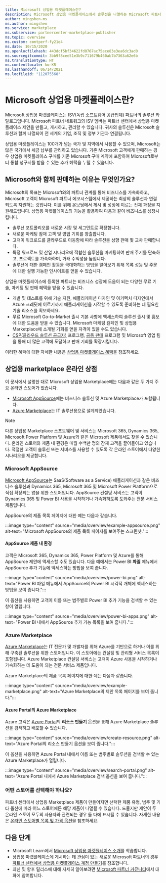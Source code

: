 ```yaml
---
title: Microsoft 상업용 마켓플레이스란?
description: Microsoft 상업용 마켓플레이스에서 솔루션을 나열하는 Microsoft 파트너의 혜택과 옵션에 대해 간략히 설명합니다.
author: mingshen-ms
ms.author: mingshen
ms.service: marketplace
ms.subservice: partnercenter-marketplace-publisher
ms.topic: overview
ms.custom: contperf-fy21q4
ms.date: 10/15/2020
ms.openlocfilehash: 443dcf5bf34622fd0767ac75ece83e3ea6dc3ad0
ms.sourcegitcommit: 3bb9f8cee51e3b9c711679b460ab7b7363a62e6b
ms.translationtype: HT
ms.contentlocale: ko-KR
ms.lasthandoff: 06/14/2021
ms.locfileid: "112075568"
---
```

# <a name="what-is-the-microsoft-commercial-marketplace"></a>Microsoft 상업용 마켓플레이스란?

Microsoft 상업용 마켓플레이스는 ISV(독립 소프트웨어 공급업체) 파트너의 솔루션 카탈로그입니다. Microsoft 파트너 네트워크의 ISV 멤버는 파트너 센터에서 상업용 마켓플레이스 제안을 만들고, 게시하고, 관리할 수 있습니다. 귀사의 솔루션은 Microsoft 솔루션과 함께 나열되어 전 세계의 기업, 조직 및 정부 기관과 연결됩니다.

상업용 마켓플레이스는 100개가 넘는 국가 및 지역에서 사용할 수 있으며, Microsoft는 많은 국가에서 세금 납부를 관리하고 있습니다. 기존 Microsoft 고객에게 판매하는 경우 상업용 마켓플레이스 구매를 기존 Microsoft 구매 계약에 포함하여 Microsoft로부터 통합 청구서를 받을 수 있는 추가 혜택을 누릴 수 있습니다.

## <a name="why-sell-with-microsoft"></a>Microsoft와 함께 판매하는 이유는 무엇인가요?

Microsoft의 목표는 Microsoft와의 파트너 관계를 통해 비즈니스를 가속화하고, Microsoft 고객이 Microsoft 파트너 에코시스템에서 제공하는 최상의 솔루션과 연결되도록 지원하는 것입니다. 이를 위해 온보딩에서 게시 및 성장에 이르는 전체 과정을 지원해드립니다. 상업용 마켓플레이스의 기능을 활용하여 다음과 같이 비즈니스를 성장시킵니다.

- 솔루션 포트폴리오를 새로운 시장 및 세그먼트로 확장합니다.
- 새로운 마케팅 잠재 고객 및 영업 기회를 창출합니다.
- 고객이 워크로드를 클라우드로 이동함에 따라 솔루션을 상향 판매 및 교차 판매합니다. 
- 특정 워크로드 및 산업 시나리오에 적합한 솔루션을 마케팅하여 판매 주기를 단축하고, 프로젝트를 가속화하며, 거래 수익성을 높입니다.
- 솔루션에 대한 캠페인 활동을 극대화하는 방법을 알아보기 위해 목록 성능 및 주문에 대한 실행 가능한 인사이트를 얻을 수 있습니다.

상업용 마켓플레이스에 등록한 파트너는 비즈니스 성장에 도움이 되는 다양한 무료 기술, 마케팅 및 판매 혜택을 받을 수 있습니다.

- 개발 및 테스트를 위해 기술 지원, 애플리케이션 디자인 및 아키텍처 디자인에서 Azure 크레딧에 이르기까지 애플리케이션을 시작할 수 있도록 준비하는 데 필요한 기술 리소스를 확보하세요.
- 무료 Microsoft Go-to-Market 출시 기본 사항에 액세스하여 솔루션 출시 및 홍보에 대한 도움을 받을 수 있습니다. Microsoft 마케팅 캠페인 및 상업용 Marketplace에 소개될 기회를 얻을 자격이 있을 수도 있습니다.
- [CSP(클라우드 솔루션 공급자)](https://partner.microsoft.com/cloud-solution-provider) 프로그램, [공동 판매](./co-sell-overview.md) 프로그램 및 Microsoft 영업 팀을 통해 더 많은 고객에 도달하고 판매 기회를 확장시킵니다.

이러한 혜택에 대한 자세한 내용은 [상업용 마켓플레이스 혜택](gtm-your-marketplace-benefits.md)을 참조하세요.

## <a name="commercial-marketplace-online-stores"></a>상업용 marketplace 온라인 상점

이 문서에서 설명한 대로 Microsoft 상업용 Marketplace에는 다음과 같은 두 가지 주요 온라인 스토어가 있습니다. 

- [Microsoft AppSource](https://appsource.microsoft.com/)에는 비즈니스 솔루션 및 Azure Marketplace가 포함됩니다.
- [Azure Marketplace](https://azuremarketplace.microsoft.com/)는 IT 솔루션용으로 설계되었습니다.

> [!NOTE]
> 다른 상업용 Marketplace 소프트웨어 및 서비스는 Microsoft 365, Dynamics 365, Microsoft Power Platform 및 Azure와 같은 Microsoft 제품에서도 찾을 수 있습니다. 온라인 스토어와 제품 내 환경은 매월 수백만 명의 잠재 고객을 끌어들이고 있습니다. 적절한 고객이 솔루션 또는 서비스를 사용할 수 있도록 각 온라인 스토어에서 다양한 시나리오를 제공합니다.

### <a name="microsoft-appsource"></a>Microsoft AppSource

[Microsoft AppSource](https://appsource.microsoft.com/)는 SaaS(Software as a Service) 애플리케이션과 같은 비즈니스 솔루션과 Dynamics 365, Microsoft 365 및 Microsoft Power Platform으로 직접 확장되는 앱을 위한 스토어입니다. AppSource 컨설팅 서비스는 고객이 Dynamics 365 및 Power BI 사용을 시작하거나 가속화하도록 도와주는 전문 서비스 제품입니다.

AppSource의 제품 목록 페이지에 대한 예는 다음과 같습니다.

:::image type="content" source="media/overview/example-appsource.png" alt-text="Microsoft AppSource의 제품 목록 페이지를 보여주는 스크린샷.":::

####  <a name="appsource-in-product-experience"></a>AppSource 제품 내 환경

고객은 Microsoft 365, Dynamics 365, Power Platform 및 Azure를 통해 AppSource 제안에 액세스할 수도 있습니다. 다음 예에서는 Power BI **파일** 메뉴에서 AppSource 추가 기능에 액세스하는 방법을 보여 줍니다.

:::image type="content" source="media/overview/power-bi.png" alt-text="Power BI 파일 메뉴에서 AppSource의 Power BI 시각적 개체에 액세스하는 방법을 보여 줍니다."::: 

이 옵션을 사용하면 고객이 이름 또는 범주별로 Power BI 추가 기능을 검색할 수 있는 창이 열립니다. 

:::image type="content" source="media/overview/power-bi-apps.png" alt-text="Power BI 내에서 AppSource 추가 기능 목록을 보여 줍니다."::: 

### <a name="azure-marketplace"></a>Azure Marketplace

[Azure Marketplace](https://azuremarketplace.microsoft.com/)는 IT 전문가 및 개발자를 위해 Azure를 기반으로 하거나 이를 위해 구축된 솔루션을 위한 스토어입니다. 이 스토어에는 컨설팅 및 관리형 서비스 목록이 포함됩니다. Azure Marketplace 컨설팅 서비스는 고객이 Azure 사용을 시작하거나 가속화하는 데 도움이 되는 전문 서비스 제품입니다.

Azure Marketplace의 제품 목록 페이지에 대한 예는 다음과 같습니다.

:::image type="content" source="media/overview/example-marketplace.png" alt-text="Azure Marketplace의 제안 목록 페이지를 보여 줍니다."::: 

#### <a name="azure-marketplace-in-the-azure-portal"></a>Azure Portal의 Azure Marketplace

Azure 고객은 [Azure Portal](https://portal.azure.com/)의 **리소스 만들기** 옵션을 통해 Azure Marketplace 솔루션을 검색하고 배포할 수 있습니다.

:::image type="content" source="media/overview/create-resource.png" alt-text="Azure Portal의 리소스 만들기 옵션을 보여 줍니다."::: 

이 옵션을 사용하면 Azure Portal 내에서 이름 또는 범주별로 솔루션을 검색할 수 있는 Azure Marketplace가 열립니다.

:::image type="content" source="media/overview/search-portal.png" alt-text="Azure Portal 내에서 Azure Marketplace 검색 옵션을 보여 줍니다."::: 

### <a name="which-store-should-i-choose"></a>어떤 스토어를 선택해야 하나요?
파트너 센터에서 상업용 Marketplace 제품이 만들어지면 선택한 제품 유형, 범주 및 기타 옵션에 따라 어느 스토어에든 해당 제품이 나열될 수 있습니다. 드물지만 제안이 두 온라인 스토어 모두의 사용자와 관련되는 경우 둘 다에 표시될 수 있습니다. 자세한 내용은 [온라인 스토어별 목록 및 가격 옵션](determine-your-listing-type.md#listing-and-pricing-options-by-online-store)을 참조하세요.

## <a name="next-steps"></a>다음 단계

- Microsoft Learn에서 [Microsoft 상업용 마켓플레이스 소개](/learn/modules/intro-commercial-marketplace/)를 학습합니다.
- 상업용 마켓플레이스에 게시하는 데 관심이 있는 새로운 Microsoft 파트너의 경우 [파트너 센터에서 상업용 마켓플레이스 계정 만들기](create-account.md)를 참조합니다.
- 최신 및 향후 릴리스에 대해 자세히 알아보려면 [Microsoft 파트너 커뮤니티](https://www.microsoftpartnercommunity.com/)에서 대화에 참여합니다.
